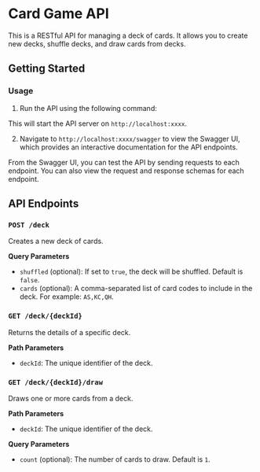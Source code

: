 # Card Game API

This is a RESTful API for managing a deck of cards. It allows you to create new decks, shuffle decks, and draw cards from decks.

## Getting Started

### Usage

1. Run the API using the following command:


This will start the API server on `http://localhost:xxxx`.

2. Navigate to `http://localhost:xxxx/swagger` to view the Swagger UI, which provides an interactive documentation for the API endpoints.

From the Swagger UI, you can test the API by sending requests to each endpoint. You can also view the request and response schemas for each endpoint.

## API Endpoints

### `POST /deck`

Creates a new deck of cards.

**Query Parameters**

- `shuffled` (optional): If set to `true`, the deck will be shuffled. Default is `false`.
- `cards` (optional): A comma-separated list of card codes to include in the deck. For example: `AS,KC,QH`.

### `GET /deck/{deckId}`

Returns the details of a specific deck.

**Path Parameters**

- `deckId`: The unique identifier of the deck.

### `GET /deck/{deckId}/draw`

Draws one or more cards from a deck.

**Path Parameters**

- `deckId`: The unique identifier of the deck.

**Query Parameters**

- `count` (optional): The number of cards to draw. Default is `1`.